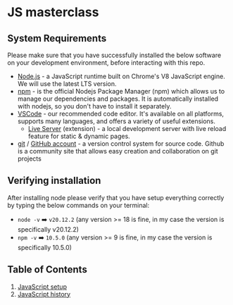# JS masterclass

## System Requirements

Please make sure that you have successfully installed the below software on your development environment, before interacting with this repo.

- [Node.js](https://nodejs.org/) - a JavaScript runtime built on Chrome's V8 JavaScript engine. We will use the latest LTS version.
- [npm](https://www.npmjs.com/) - is the official Nodejs Package Manager (npm) which allows us to manage our dependencies and packages. It is automatically installed with nodejs, so you don't have to install it separately.
- [VSCode](https://code.visualstudio.com/) - our recommended code editor. It's available on all platforms, supports many languages, and offers a variety of useful extensions.
  - [Live Server](https://marketplace.visualstudio.com/items?itemName=ritwickdey.LiveServer) (extension) - a local development server with live reload feature for static & dynamic pages.
- [git](https://git-scm.com/) / [GitHub account](https://github.com/) - a version control system for source code. Github is a community site that allows easy creation and collaboration on git projects

## Verifying installation

After installing node please verify that you have setup everything correctly by typing the below commands on your terminal:

- `node -v` ➡️ `v20.12.2` (any version >= 18 is fine, in my case the version is specifically v20.12.2)
- `npm -v` ➡️ `10.5.0` (any version >= 9 is fine, in my case the version is specifically 10.5.0)

## Table of Contents

1.  [JavaScript setup](https://github.com/tsevdos/js-masterclass/tree/main/01-setup)
2.  [JavaScript history](https://github.com/tsevdos/js-masterclass/tree/main/02-history)
